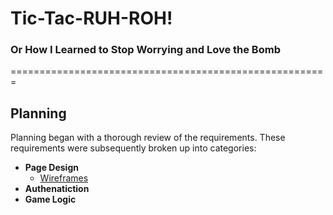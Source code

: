 # Tic-Tac-RUH-ROH!
### Or How I Learned to Stop Worrying and Love the Bomb
=======================================================
## Planning
Planning began with a thorough review of the requirements. These requirements were subsequently broken up into categories:
* **Page Design**
  * [Wireframes](./wireframes.jpg)
* **Authenatiction**
* **Game Logic**
